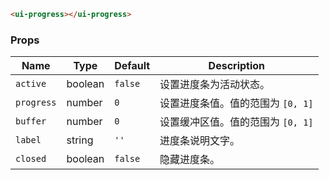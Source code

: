 ```html
<ui-progress></ui-progress>
```

### Props

| Name       | Type    | Default | Description                       |
| ---------- | ------- | ------- | --------------------------------- |
| `active`   | boolean | `false` | 设置进度条为活动状态。            |
| `progress` | number  | `0`     | 设置进度条值。值的范围为 `[0, 1]` |
| `buffer`   | number  | `0`     | 设置缓冲区值。值的范围为 `[0, 1]` |
| `label`    | string  | `''`    | 进度条说明文字。                  |
| `closed`   | boolean | `false` | 隐藏进度条。                      |
